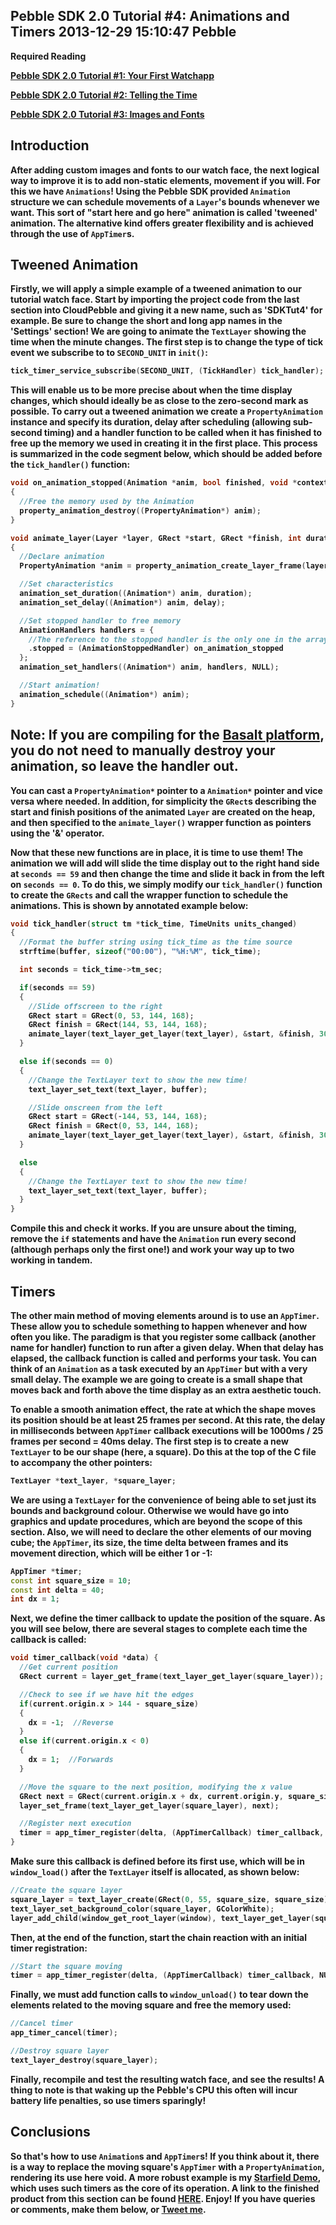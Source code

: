 Pebble SDK 2.0 Tutorial #4: Animations and Timers
2013-12-29 15:10:47
Pebble
---

<strong>Required Reading

<a title="Pebble SDK 2.0 Tutorial #1: Your First Watchapp" href="http://ninedof.wordpress.com/2013/12/02/pebble-sdk-2-0-tutorial-1-your-first-watchapp/">Pebble SDK 2.0 Tutorial #1: Your First Watchapp</a>

<a title="Pebble SDK 2.0 Tutorial #2: Telling the Time." href="http://ninedof.wordpress.com/2013/12/18/pebble-sdk-2-0-tutorial-2-telling-the-time/">Pebble SDK 2.0 Tutorial #2: Telling the Time</a>

<a title="Pebble SDK 2.0 Tutorial #3: Images and Fonts" href="http://ninedof.wordpress.com/2013/12/22/pebble-sdk-2-0-tutorial-3-images-and-fonts/">Pebble SDK 2.0 Tutorial #3: Images and Fonts</a>

## Introduction

After adding custom images and fonts to our watch face, the next logical way to improve it is to add non-static elements, movement if you will. For this we have <code>Animations</code>! Using the Pebble SDK provided <code>Animation</code> structure we can schedule movements of a <code>Layer</code>'s bounds whenever we want. This sort of "start here and go here" animation is called 'tweened' animation. The alternative kind offers greater flexibility and is achieved through the use of <code>AppTimer</code>s.

## Tweened Animation

Firstly, we will apply a simple example of a tweened animation to our tutorial watch face. Start by importing the project code from the last section into CloudPebble and giving it a new name, such as 'SDKTut4' for example. Be sure to change the short and long app names in the 'Settings' section! We are going to animate the <code>TextLayer</code> showing the time when the minute changes. The first step is to change the type of tick event we subscribe to to <code>SECOND_UNIT</code> in <code>init()</code>:

```cpp
tick_timer_service_subscribe(SECOND_UNIT, (TickHandler) tick_handler);
```

This will enable us to be more precise about when the time display changes, which should ideally be as close to the zero-second mark as possible. To carry out a tweened animation we create a <code>PropertyAnimation</code> instance and specify its duration, delay after scheduling (allowing sub-second timing) and a handler function to be called when it has finished to free up the memory we used in creating it in the first place. This process is summarized in the code segment below, which should be added before the <code>tick_handler()</code> function:

```cpp
void on_animation_stopped(Animation *anim, bool finished, void *context)
{
  //Free the memory used by the Animation
  property_animation_destroy((PropertyAnimation*) anim);
}

void animate_layer(Layer *layer, GRect *start, GRect *finish, int duration, int delay)
{
  //Declare animation
  PropertyAnimation *anim = property_animation_create_layer_frame(layer, start, finish);

  //Set characteristics
  animation_set_duration((Animation*) anim, duration);
  animation_set_delay((Animation*) anim, delay);

  //Set stopped handler to free memory
  AnimationHandlers handlers = {
    //The reference to the stopped handler is the only one in the array
    .stopped = (AnimationStoppedHandler) on_animation_stopped
  };
  animation_set_handlers((Animation*) anim, handlers, NULL);

  //Start animation!
  animation_schedule((Animation*) anim);
}
```

## Note: If you are compiling for the <a title="SDK 3.0 Migration Guide" href="https://developer.getpebble.com/sdk/migration-guide/#using-propertyanimation">Basalt platform</a>, you do not need to manually destroy your animation, so leave the handler out.

You can cast a <code>PropertyAnimation*</code> pointer to a <code>Animation*</code> pointer and vice versa where needed. In addition, for simplicity the <code>GRect</code>s describing the start and finish positions of the animated <code>Layer</code> are created on the heap, and then specified to the <code>animate_layer()</code> wrapper function as pointers using the '&' operator.

Now that these new functions are in place, it is time to use them! The animation we will add will slide the time display out to the right hand side at <code>seconds == 59</code> and then change the time and slide it back in from the left on <code>seconds == 0</code>. To do this, we simply modify our <code>tick_handler()</code> function to create the <code>GRects</code> and call the wrapper function to schedule the animations. This is shown by annotated example below:

```cpp
void tick_handler(struct tm *tick_time, TimeUnits units_changed)
{
  //Format the buffer string using tick_time as the time source
  strftime(buffer, sizeof("00:00"), "%H:%M", tick_time);

  int seconds = tick_time->tm_sec;

  if(seconds == 59)
  {
    //Slide offscreen to the right
    GRect start = GRect(0, 53, 144, 168);
    GRect finish = GRect(144, 53, 144, 168);
    animate_layer(text_layer_get_layer(text_layer), &start, &finish, 300, 500);
  }

  else if(seconds == 0)
  {
    //Change the TextLayer text to show the new time!
    text_layer_set_text(text_layer, buffer);

    //Slide onscreen from the left
    GRect start = GRect(-144, 53, 144, 168);
    GRect finish = GRect(0, 53, 144, 168);
    animate_layer(text_layer_get_layer(text_layer), &start, &finish, 300, 500);
  }

  else
  {
    //Change the TextLayer text to show the new time!
    text_layer_set_text(text_layer, buffer);
  }
}
```

Compile this and check it works. If you are unsure about the timing, remove the <code>if</code> statements and have the <code>Animation</code> run every second (although perhaps only the first one!) and work your way up to two working in tandem.

## Timers

The other main method of moving elements around is to use an <code>AppTimer</code>. These allow you to schedule something to happen whenever and how often you like. The paradigm is that you register some callback (another name for handler) function to run after a given delay. When that delay has elapsed, the callback function is called and performs your task. You can think of an <code>Animation</code> as a task executed by an <code>AppTimer</code> but with a very small delay. The example we are going to create is a small shape that moves back and forth above the time display as an extra aesthetic touch.

To enable a smooth animation effect, the rate at which the shape moves its position should be at least 25 frames per second. At this rate, the delay in milliseconds between <code>AppTimer</code> callback executions will be <strong>1000ms / 25 frames per second = 40ms delay</strong>. The first step is to create a new <code>TextLayer</code> to be our shape (here, a square). Do this at the top of the C file to accompany the other pointers:

```cpp
TextLayer *text_layer, *square_layer;
```

We are using a <code>TextLayer</code> for the convenience of being able to set just its bounds and background colour. Otherwise we would have go into graphics and update procedures, which are beyond the scope of this section. Also, we will need to declare the other elements of our moving cube; the <code>AppTimer</code>, its size, the time delta between frames and its movement direction, which will be either 1 or -1:

```cpp
AppTimer *timer;
const int square_size = 10;
const int delta = 40;
int dx = 1;
```

Next, we define the timer callback to update the position of the square. As you will see below, there are several stages to complete each time the callback is called:

```cpp
void timer_callback(void *data) {
  //Get current position
  GRect current = layer_get_frame(text_layer_get_layer(square_layer));

  //Check to see if we have hit the edges
  if(current.origin.x > 144 - square_size)
  {
    dx = -1;  //Reverse
  }
  else if(current.origin.x < 0)
  {
    dx = 1;  //Forwards
  }

  //Move the square to the next position, modifying the x value
  GRect next = GRect(current.origin.x + dx, current.origin.y, square_size, square_size);
  layer_set_frame(text_layer_get_layer(square_layer), next);

  //Register next execution
  timer = app_timer_register(delta, (AppTimerCallback) timer_callback, NULL);
}
```

Make sure this callback is defined before its first use, which will be in <code>window_load()</code> after the <code>TextLayer</code> itself is allocated, as shown below:

```cpp
//Create the square layer
square_layer = text_layer_create(GRect(0, 55, square_size, square_size));
text_layer_set_background_color(square_layer, GColorWhite);
layer_add_child(window_get_root_layer(window), text_layer_get_layer(square_layer));
```

Then, at the end of the function, start the chain reaction with an initial timer registration:

```cpp
//Start the square moving
timer = app_timer_register(delta, (AppTimerCallback) timer_callback, NULL);
```

Finally, we must add function calls to <code>window_unload()</code> to tear down the elements related to the moving square and free the memory used:

```cpp
//Cancel timer
app_timer_cancel(timer);

//Destroy square layer
text_layer_destroy(square_layer);
```

Finally, recompile and test the resulting watch face, and see the results! A thing to note is that waking up the Pebble's CPU this often will incur battery life penalties, so use timers sparingly!

## Conclusions

So that's how to use <code>Animation</code>s and <code>AppTimer</code>s! If you think about it, there is a way to replace the moving square's <code>AppTimer</code> with a <code>PropertyAnimation</code>, rendering its use here void. A more robust example is my <a title="Starfield Source" href="https://github.com/C-D-Lewis/starfield-demo/blob/master/src/starfielddemo.c">Starfield Demo</a>, which uses such timers as the core of its operation. A link to the finished product from this section can be found <a title="Part 4 Source" href="https://www.dropbox.com/s/bl3dx9mhba5yr4r/sdktut4.zip">HERE</a>. Enjoy! If you have queries or comments, make them below, or <a title="Tweet" href="http://twitter.com/Chris_DL">Tweet me</a>.

